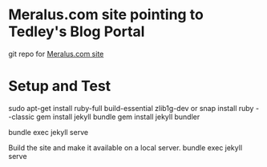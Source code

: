 # Meralus.com site pointing to Tedley's Blog Portal


git repo for [Meralus.com site](https://meralus.com)



# Setup and Test
 sudo apt-get install ruby-full build-essential zlib1g-dev
 or
 snap install ruby --classic
 gem install jekyll bundle
 gem install jekyll bundler

 bundle exec jekyll serve


Build the site and make it available on a local server.
bundle exec jekyll serve
